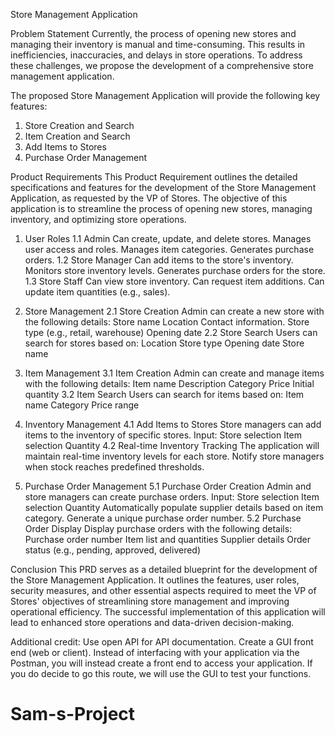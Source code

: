 Store Management Application

Problem Statement
Currently, the process of opening new stores and managing their inventory is manual and time-consuming. This results in inefficiencies, inaccuracies, and delays in store operations. To address these challenges, we propose the development of a comprehensive store management application.

The proposed Store Management Application will provide the following key features:
1. Store Creation and Search
2. Item Creation and Search
3. Add Items to Stores
4. Purchase Order Management

Product Requirements 
This Product Requirement outlines the detailed specifications and features for the development of the Store Management Application, as requested by the VP of Stores. The objective of this application is to streamline the process of opening new stores, managing inventory, and optimizing store operations.

1. User Roles
	1.1 Admin
		Can create, update, and delete stores.
		Manages user access and roles.
		Manages item categories.
		Generates purchase orders.
	1.2 Store Manager
		Can add items to the store's inventory.
		Monitors store inventory levels.
		Generates purchase orders for the store.
	1.3 Store Staff
		Can view store inventory.
		Can request item additions.
		Can update item quantities (e.g., sales).


2. Store Management
	2.1 Store Creation
		Admin can create a new store with the following details:
		Store name
		Location
		Contact information.
		Store type (e.g., retail, warehouse)
		Opening date
	2.2 Store Search
		Users can search for stores based on:
		Location
		Store type
		Opening date
		Store name


3. Item Management
	3.1 Item Creation
		Admin can create and manage items with the following details:
		Item name
		Description
		Category
		Price
		Initial quantity
	3.2 Item Search
		Users can search for items based on:
		Item name
		Category
		Price range


4. Inventory Management
	 4.1 Add Items to Stores
		 Store managers can add items to the inventory of specific stores.
		 Input:
		 Store selection
		 Item selection
		 Quantity
	 4.2 Real-time Inventory Tracking
		 The application will maintain real-time inventory levels for each store.
		 Notify store managers when stock reaches predefined thresholds.


5. Purchase Order Management
	5.1 Purchase Order Creation
		Admin and store managers can create purchase orders.
		Input:
		Store selection
		Item selection
		Quantity
		Automatically populate supplier details based on item category.
		Generate a unique purchase order number.
	5.2 Purchase Order Display
		Display purchase orders with the following details:
		Purchase order number
		Item list and quantities
		Supplier details
		Order status (e.g., pending, approved, delivered)

Conclusion
This PRD serves as a detailed blueprint for the development of the Store Management Application. It outlines the features, user roles, security measures, and other essential aspects required to meet the VP of Stores' objectives of streamlining store management and improving operational efficiency. The successful implementation of this application will lead to enhanced store operations and data-driven decision-making.



Additional credit:
Use open API for API documentation.
Create a GUI front end (web or client). Instead of interfacing with your application via the Postman, you will instead create a front end to access your application. If you do decide to go this route, we will use the GUI to test your functions. 

# Sam-s-Project
